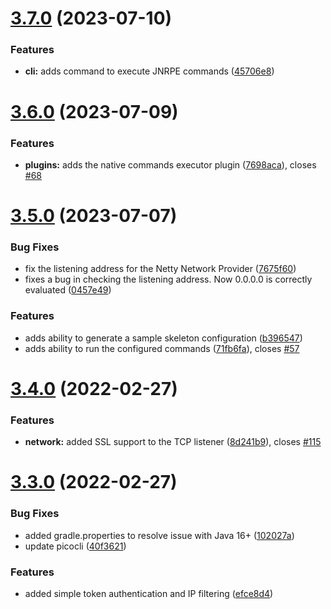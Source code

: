 # [3.7.0](https://github.com/ziccardi/jnrpe/compare/3.6.0...3.7.0) (2023-07-10)


### Features

* **cli:** adds command to execute JNRPE commands ([45706e8](https://github.com/ziccardi/jnrpe/commit/45706e8777d18ac8159c02dd5f058ce957ab45ad))



# [3.6.0](https://github.com/ziccardi/jnrpe/compare/3.5.0...3.6.0) (2023-07-09)


### Features

* **plugins:** adds the native commands executor plugin ([7698aca](https://github.com/ziccardi/jnrpe/commit/7698aca2d3b2cb0f5a511d707a0e4877a9e79c48)), closes [#68](https://github.com/ziccardi/jnrpe/issues/68)



# [3.5.0](https://github.com/ziccardi/jnrpe/compare/3.4.0...3.5.0) (2023-07-07)


### Bug Fixes

* fix the listening address for the Netty Network Provider ([7675f60](https://github.com/ziccardi/jnrpe/commit/7675f60eaca82d2e658b8d316242c1b144946e97))
* fixes a bug in checking the listening address. Now 0.0.0.0 is correctly evaluated ([0457e49](https://github.com/ziccardi/jnrpe/commit/0457e49f9f4b89c1473da5ac0ac7eae4a972f76b))


### Features

* adds ability to generate a sample skeleton configuration ([b396547](https://github.com/ziccardi/jnrpe/commit/b3965478f9df2a058db37859e7f94fd6eda9bd76))
* adds ability to run the configured commands ([71fb6fa](https://github.com/ziccardi/jnrpe/commit/71fb6fa137371fbeff83af65e4cd0f22029f04da)), closes [#57](https://github.com/ziccardi/jnrpe/issues/57)



# [3.4.0](https://github.com/ziccardi/jnrpe/compare/3.3.0...3.4.0) (2022-02-27)


### Features

* **network:** added SSL support to the TCP listener ([8d241b9](https://github.com/ziccardi/jnrpe/commit/8d241b9802aa2e49e486e7b16a628e991b4eb7d9)), closes [#115](https://github.com/ziccardi/jnrpe/issues/115)



# [3.3.0](https://github.com/ziccardi/jnrpe/compare/3.2.1...3.3.0) (2022-02-27)


### Bug Fixes

* added gradle.properties to resolve issue with Java 16+ ([102027a](https://github.com/ziccardi/jnrpe/commit/102027a3e6aa5ec5bbf32230ab0717d9bbf2af67))
* update picocli ([40f3621](https://github.com/ziccardi/jnrpe/commit/40f3621d3b9b2d8b20e21dc19cd2ae1c02ad5490))


### Features

* added simple token authentication and IP filtering ([efce8d4](https://github.com/ziccardi/jnrpe/commit/efce8d4f70da739ff01e6a8684e398c91bf4d639))



